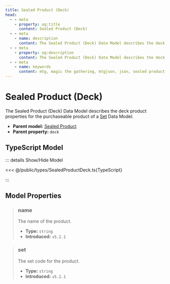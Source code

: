 ```yaml
---
title: Sealed Product (Deck)
head:
  - - meta
    - property: og:title
      content: Sealed Product (Deck)
  - - meta
    - name: description
      content: The Sealed Product (Deck) Data Model describes the deck product properties for the purchaseable product of a Set Data Model.
  - - meta
    - property: og:description
      content: The Sealed Product (Deck) Data Model describes the deck product properties for the purchaseable product of a Set Data Model.
  - - meta
    - name: keywords
      content: mtg, magic the gathering, mtgjson, json, sealed product deck
---
```


# Sealed Product (Deck)

The Sealed Product (Deck) Data Model describes the deck product properties for the purchaseable product of a [Set](/data-models/set/) Data Model.

- **Parent model:** [Sealed Product](/data-models/sealed-product/)
- **Parent property:** `deck`

## TypeScript Model

::: details Show/Hide Model

<<< @/public/types/SealedProductDeck.ts{TypeScript}

:::

## Model Properties

> ### name
>
> The name of the product.
>
> - **Type:** `string`
> - **Introduced:** `v5.2.1`

> ### set
>
> The set code for the product.
>
> - **Type:** `string`
> - **Introduced:** `v5.2.1`

